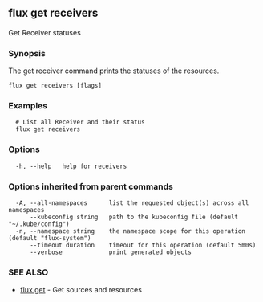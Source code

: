 ## flux get receivers

Get Receiver statuses

### Synopsis

The get receiver command prints the statuses of the resources.

```
flux get receivers [flags]
```

### Examples

```
  # List all Receiver and their status
  flux get receivers

```

### Options

```
  -h, --help   help for receivers
```

### Options inherited from parent commands

```
  -A, --all-namespaces      list the requested object(s) across all namespaces
      --kubeconfig string   path to the kubeconfig file (default "~/.kube/config")
  -n, --namespace string    the namespace scope for this operation (default "flux-system")
      --timeout duration    timeout for this operation (default 5m0s)
      --verbose             print generated objects
```

### SEE ALSO

* [flux get](flux_get.md)	 - Get sources and resources

